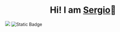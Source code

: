 <h1 align="center">Hi! I am <a href="https://sergiowani.github.io/">Sergio</a>👋</h1>
<img src="https://sergiowani.github.io/public/images/banner.png" />
<img alt="Static Badge" src="https://img.shields.io/badge/LinkedIn-%2357AB32?logo=linkedin&link=https%3A%2F%2Fwww.linkedin.com%2Fin%2Fsergiowani%2F">



<!--
**sergiowani/sergiowani** is a ✨ _special_ ✨ repository because its `README.md` (this file) appears on your GitHub profile.

Here are some ideas to get you started:

- 🔭 I’m currently working on ...
- 🌱 I’m currently learning ...
- 👯 I’m looking to collaborate on ...
- 🤔 I’m looking for help with ...
- 💬 Ask me about ...
- 📫 How to reach me: ...
- 😄 Pronouns: ...
- ⚡ Fun fact: ...
-->
